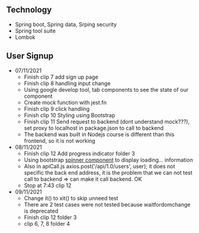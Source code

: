## Technology

- Spring boot, Spring data, Srping security
- Spring tool suite
- Lombok

## User Signup

- 07/11/2021
  - Finish clip 7 add sign up page
  - Finish clip 8 handling input change
  - Using google develop tool, tab components to see the state of our component
  - Create mock function with jest.fn
  - Finish clip 9 click handling
  - Finish clip 10 Styling using Bootstrap
  - Finish clip 11 Send request to backend (dont understand mock???), set proxy to localhost in package.json to call to backend
  - The backend was built in Nodejs course is different than this frontend, so it is not working
- 08/11/2021
  - Finish clip 12 Add progress indicator folder 3
  - Using bootstrap [spinner component](https://getbootstrap.com/docs/5.1/components/spinners/) to display loading... information
  - Also in apiCall.js axios.post('/api/1.0/users', user); it does not specific the back end address, it is the problem that we can not test call to backend => can make it call backend. OK
  - Stop at 7:43 clip 12
- 09/11/2021
  - Change it() to xit() to skip unneed test
  - There are 2 test cases were not tested because waitfordomchange is deprecated
  - Finish clip 12 folder 3
  - clip 6, 7, 8 folder 4
